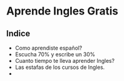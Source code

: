 # Aprende Ingles Gratis
## Indice
* Como aprendiste español?
* Escucha 70% y escribe un 30%
* Cuanto tiempo te lleva aprender Ingles?
* Las estafas de los cursos de Ingles.
* 
